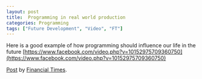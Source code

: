 ```yaml
---
layout: post
title:  Programming in real world production
categories: Programming
tags: ["Future Development", "Video", "FT"]
---
```

Here is a good example of how programming should influence our life in the future [https://www.facebook.com/video.php?v=10152975709360750](https://www.facebook.com/video.php?v=10152975709360750)

<div id="fb-root"></div> <script>(function(d, s, id) { var js, fjs = d.getElementsByTagName(s)[0]; if (d.getElementById(id)) return; js = d.createElement(s); js.id = id; js.src = "//connect.facebook.net/en_GB/all.js#xfbml=1"; fjs.parentNode.insertBefore(js, fjs); }(document, 'script', 'facebook-jssdk'));</script>
<div class="fb-post" data-href="https://www.facebook.com/video.php?v=10152975709360750" data-width="740"><div class="fb-xfbml-parse-ignore"><a href="https://www.facebook.com/video.php?v=10152975709360750">Post</a> by <a href="https://www.facebook.com/financialtimes">Financial Times</a>.</div></div>


